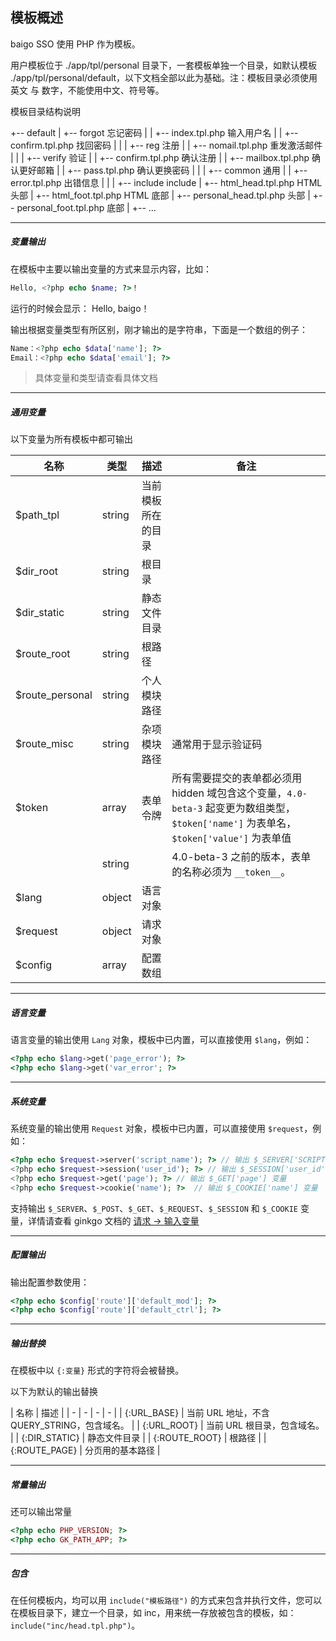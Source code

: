 ## 模板概述

baigo SSO 使用 PHP 作为模板。

用户模板位于 ./app/tpl/personal 目录下，一套模板单独一个目录，如默认模板 ./app/tpl/personal/default，以下文档全部以此为基础。注：模板目录必须使用 英文 与 数字，不能使用中文、符号等。

模板目录结构说明

  +-- default
  |   +-- forgot                    忘记密码
  |   |   +-- index.tpl.php         输入用户名
  |   |   +-- confirm.tpl.php       找回密码
  |   |
  |   +-- reg                       注册
  |   |   +-- nomail.tpl.php        重发激活邮件
  |   |
  |   +-- verify                    验证
  |   |   +-- confirm.tpl.php       确认注册
  |   |   +-- mailbox.tpl.php       确认更好邮箱
  |   |   +-- pass.tpl.php          确认更换密码
  |   |
  |   +-- common                    通用
  |   |   +-- error.tpl.php         出错信息
  |   |
  |   +-- include                   include
  |      +-- html_head.tpl.php      HTML 头部
  |      +-- html_foot.tpl.php      HTML 底部
  |      +-- personal_head.tpl.php  头部
  |      +-- personal_foot.tpl.php  底部
  |
  +--  ...

----------

##### 变量输出

在模板中主要以输出变量的方式来显示内容，比如：

``` php
Hello, <?php echo $name; ?>！
```

运行的时候会显示： Hello, baigo！

输出根据变量类型有所区别，刚才输出的是字符串，下面是一个数组的例子：

``` php
Name：<?php echo $data['name']; ?>
Email：<?php echo $data['email']; ?>
```

> 具体变量和类型请查看具体文档

----------

##### 通用变量

以下变量为所有模板中都可输出

| 名称 | 类型 | 描述 | 备注 |
| - | - | - | - |
| $path_tpl | string | 当前模板所在的目录 | |
| $dir_root | string | 根目录 | |
| $dir_static | string | 静态文件目录 | |
| $route_root | string | 根路径 | |
| $route_personal | string | 个人模块路径 | |
| $route_misc | string | 杂项模块路径 | 通常用于显示验证码 |
| $token | array | 表单令牌 | 所有需要提交的表单都必须用 hidden 域包含这个变量，`4.0-beta-3` 起变更为数组类型，`$token['name']` 为表单名，`$token['value']` 为表单值 |
| | string | | 4.0-beta-3 之前的版本，表单的名称必须为 `__token__`。 |
| $lang | object | 语言对象 | |
| $request | object | 请求对象 | |
| $config | array | 配置数组 | |

----------

##### 语言变量

语言变量的输出使用 `Lang` 对象，模板中已内置，可以直接使用 `$lang`，例如：

``` php
<?php echo $lang->get('page_error'); ?>
<?php echo $lang->get('var_error'; ?>
```

----------

##### 系统变量

系统变量的输出使用 `Request` 对象，模板中已内置，可以直接使用 `$request`，例如：

``` php
<?php echo $request->server('script_name'); ?> // 输出 $_SERVER['SCRIPT_NAME'] 变量
<?php echo $request->session('user_id'); ?> // 输出 $_SESSION['user_id'] 变量
<?php echo $request->get('page'); ?> // 输出 $_GET['page'] 变量
<?php echo $request->cookie('name'); ?>  // 输出 $_COOKIE['name'] 变量
```

支持输出 `$_SERVER`、`$_POST`、`$_GET`、`$_REQUEST`、`$_SESSION` 和 `$_COOKIE` 变量，详情请查看 ginkgo 文档的 [请求 -> 输入变量](//doc.baigo.net/ginkgo/index/request/input)

----------

##### 配置输出

输出配置参数使用：

``` php
<?php echo $config['route']['default_mod']; ?>
<?php echo $config['route']['default_ctrl']; ?>
```

----------

##### 输出替换

在模板中以 `{:变量}` 形式的字符将会被替换。

以下为默认的输出替换

| 名称 | 描述 |
| - | - | - | - |
| {\:URL_BASE} | 当前 URL 地址，不含 QUERY_STRING，包含域名。 |
| {\:URL_ROOT} | 当前 URL 根目录，包含域名。 |
| {\:DIR_STATIC} | 静态文件目录 |
| {\:ROUTE_ROOT} | 根路径 |
| {\:ROUTE_PAGE} | 分页用的基本路径 |

----------

##### 常量输出

还可以输出常量

``` php
<?php echo PHP_VERSION; ?>
<?php echo GK_PATH_APP; ?>
```

----------

##### 包含

在任何模板内，均可以用 `include("模板路径")` 的方式来包含并执行文件，您可以在模板目录下，建立一个目录，如 inc，用来统一存放被包含的模板，如：`include("inc/head.tpl.php")`。
